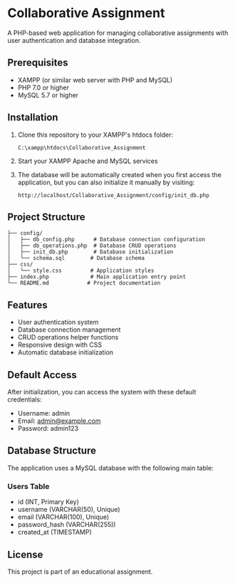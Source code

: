 # Collaborative Assignment

A PHP-based web application for managing collaborative assignments with user authentication and database integration.

## Prerequisites

- XAMPP (or similar web server with PHP and MySQL)
- PHP 7.0 or higher
- MySQL 5.7 or higher

## Installation

1. Clone this repository to your XAMPP's htdocs folder:
   ```
   C:\xampp\htdocs\Collaborative_Assignment
   ```

2. Start your XAMPP Apache and MySQL services

3. The database will be automatically created when you first access the application, but you can also initialize it manually by visiting:
   ```
   http://localhost/Collaborative_Assignment/config/init_db.php
   ```

## Project Structure

```
├── config/
│   ├── db_config.php      # Database connection configuration
│   ├── db_operations.php  # Database CRUD operations
│   ├── init_db.php        # Database initialization
│   └── schema.sql        # Database schema
├── css/
│   └── style.css         # Application styles
├── index.php             # Main application entry point
└── README.md            # Project documentation
```

## Features

- User authentication system
- Database connection management
- CRUD operations helper functions
- Responsive design with CSS
- Automatic database initialization

## Default Access

After initialization, you can access the system with these default credentials:
- Username: admin
- Email: admin@example.com
- Password: admin123

## Database Structure

The application uses a MySQL database with the following main table:

### Users Table
- id (INT, Primary Key)
- username (VARCHAR(50), Unique)
- email (VARCHAR(100), Unique)
- password_hash (VARCHAR(255))
- created_at (TIMESTAMP)

## License

This project is part of an educational assignment.